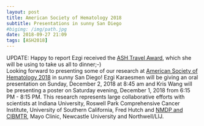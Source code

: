 ```yaml
---
layout: post
title: American Society of Hematology 2018 
subtitle: Presentations in sunny San Diego
#bigimg: /img/path.jpg
date: 2018-09-27 21:09
tags: [ASH2018]
---
```

UPDATE: Happy to report Ezgi received the [ASH Travel Award](http://www.hematology.org/Awards/Award-Recipients/Abstract-Achievement/9089.aspx), which she will be using to take us all to dinner;-)  
Looking forward to presenting some of our research at [American Society of Hematology 2018](http://www.hematology.org/Annual-Meeting/7514.aspx) in sunny San Diego! 
Ezgi Karaesmen will be giving an oral presentation on Sunday, December 2, 2018  at 8:45 am and Kris Wang will be presenting a poster on 
Saturday evening, December 1, 2018 from 6:15 PM - 8:15 PM. This research represents large collaborative efforts
with scientists at Indiana University, Roswell Park Comprehensive Cancer Institute, University of Southern California, Fred Hutch and 
[NMDP and CIBMTR](https://www.cibmtr.org/Samples/Pages/index.aspx), Mayo Clinic, Newcastle University and Northwell/LIJ.  
